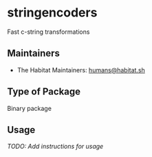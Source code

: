 # stringencoders

Fast c-string transformations

## Maintainers

* The Habitat Maintainers: <humans@habitat.sh>

## Type of Package

Binary package

## Usage

*TODO: Add instructions for usage*
